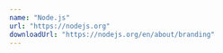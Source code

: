 ```yaml
---
name: "Node.js"
url: "https://nodejs.org"
downloadUrl: "https://nodejs.org/en/about/branding"
---
```

